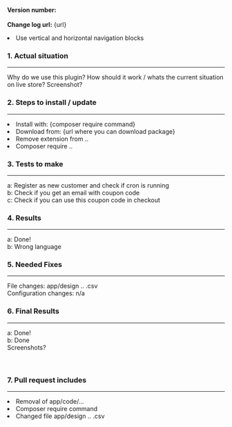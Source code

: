 
<strong>Version number: </strong><br />								
<strong>Change log url:</strong> {url}
<li class="item">Use vertical and horizontal navigation blocks</li>
	
<h3>1. Actual situation </h3> <hr />									
Why do we use this plugin? How should it work / whats the current situation on live store?
Screenshot?		
															
<h3>2. Steps to install / update</h3> <hr />
<li> Install with: {composer require command} </li>			
<li> Download from: {url where you can download package} </li>		
<li> Remove extension from .. </li>
<li> Composer require .. </li>

	
<h3>3. Tests to make</h3><hr />
a: Register as new customer and check if cron is running <br />
b: Check if you get an email with coupon code <br />
c: Check if you can use this coupon code in checkout



<h3>4. Results</h3><hr />
a: Done!<br />
b: Wrong language 

<h3>5. Needed Fixes</h3> <hr />
File changes: app/design .. .csv <br />
Configuration changes: n/a


<h3>6. Final Results </h3> <hr />

a: Done!<br />
b: Done <br />
Screenshots? <br /><br /><br />


<h3>7. Pull request includes</h3> <hr />
<li>Removal of app/code/... </li>
<li>Composer require command </li>
<li>Changed file app/design .. .csv </li>
